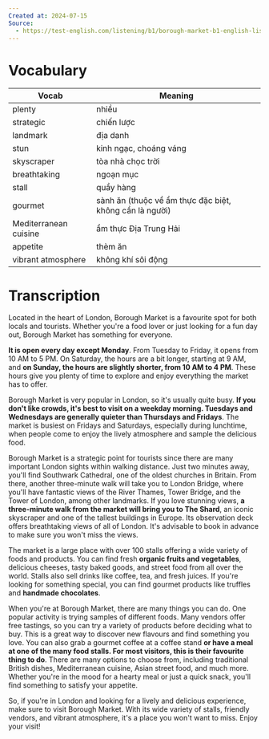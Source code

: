 ```yaml
---
Created at: 2024-07-15
Source:
  - https://test-english.com/listening/b1/borough-market-b1-english-listening-test/
---
```

# Vocabulary

| Vocab                 | Meaning                                                 |
| --------------------- | ------------------------------------------------------- |
| plenty                | nhiều                                                   |
| strategic             | chiến lược                                              |
| landmark              | địa danh                                                |
| stun                  | kinh ngạc, choáng váng                                  |
| skyscraper            | tòa nhà chọc trời                                       |
| breathtaking          | ngoạn mục                                               |
| stall                 | quầy hàng                                               |
| gourmet               | sành ăn (thuộc về ẩm thực đặc biệt, không cần là người) |
| Mediterranean cuisine | ẩm thực Địa Trung Hải                                   |
| appetite              | thèm ăn                                                 |
| vibrant atmosphere    | không khí sôi động                                      |
# Transcription
Located in the heart of London, Borough Market is a favourite spot for both locals and tourists. Whether you're a food lover or just looking for a fun day out, Borough Market has something for everyone.

**It is open every day except Monday**. From Tuesday to Friday, it opens from 10 AM to 5 PM. On Saturday, the hours are a bit longer, starting at 9 AM, and **on Sunday, the hours are slightly shorter, from 10 AM to 4 PM**. These hours give you plenty of time to explore and enjoy everything the market has to offer.

Borough Market is very popular in London, so it's usually quite busy. **If you don't like crowds, it's best to visit on a weekday morning. Tuesdays and Wednesdays are generally quieter than Thursdays and Fridays**. The market is busiest on Fridays and Saturdays, especially during lunchtime, when people come to enjoy the lively atmosphere and sample the delicious food.

Borough Market is a strategic point for tourists since there are many important London sights within walking distance. Just two minutes away, you'll find Southwark Cathedral, one of the oldest churches in Britain. From there, another three-minute walk will take you to London Bridge, where you'll have fantastic views of the River Thames, Tower Bridge, and the Tower of London, among other landmarks. If you love stunning views, **a three-minute walk from the market will bring you to The Shard**, an iconic skyscraper and one of the tallest buildings in Europe. Its observation deck offers breathtaking views of all of London. It's advisable to book in advance to make sure you won't miss the views.

The market is a large place with over 100 stalls offering a wide variety of foods and products. You can find fresh **organic fruits and vegetables**, delicious cheeses, tasty baked goods, and street food from all over the world. Stalls also sell drinks like coffee, tea, and fresh juices. If you're looking for something special, you can find gourmet products like truffles and **handmade chocolates**.

When you're at Borough Market, there are many things you can do. One popular activity is trying samples of different foods. Many vendors offer free tastings, so you can try a variety of products before deciding what to buy. This is a great way to discover new flavours and find something you love. You can also grab a gourmet coffee at a coffee stand **or have a meal at one of the many food stalls. For most visitors, this is their favourite thing to do**. There are many options to choose from, including traditional British dishes, Mediterranean cuisine, Asian street food, and much more. Whether you're in the mood for a hearty meal or just a quick snack, you'll find something to satisfy your appetite.

So, if you're in London and looking for a lively and delicious experience, make sure to visit Borough Market. With its wide variety of stalls, friendly vendors, and vibrant atmosphere, it's a place you won't want to miss. Enjoy your visit!